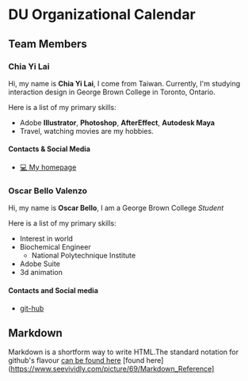 # DU Organizational Calendar

## Team Members

### Chia Yi Lai

Hi, my name is **Chia Yi Lai**, I come from Taiwan. Currently, I'm studying interaction design in George Brown College in Toronto, Ontario.

Here is a list of my primary skills:
* Adobe **Illustrator**, **Photoshop**, **AfterEffect**, **Autodesk Maya**
* Travel, watching movies are my hobbies.  

#### Contacts & Social Media

* [:computer: My homepage](https://github.com/ChiaYLai)



### Oscar Bello Valenzo

Hi, my name is **Oscar Bello**, I am a George Brown College *Student*

Here is a list of my primary skills:

* Interest in world 
* Biochemical Engineer
  * National Polytechnique Institute
* Adobe Suite
* 3d animation

#### Contacts and Social media

* [git-hub](https://github.com/oscarvalenzo)

## Markdown

Markdown is a shortform way to write HTML.The standard notation for github's flavour [can be found here](https://guides.github.com/features/mastering-markdown/)
[found here](https://www.seevividly.com/picture/69/Markdown_Reference]
